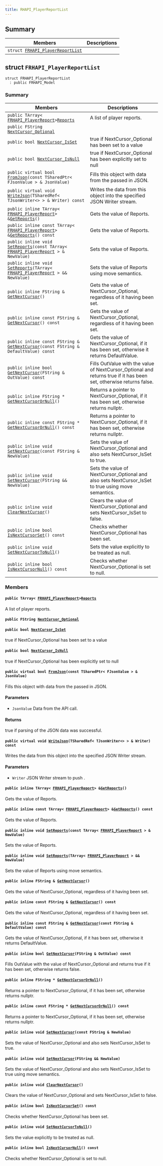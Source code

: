 ```yaml
---
title: RHAPI_PlayerReportList
---
```


## Summary

 Members                        | Descriptions                                
--------------------------------|---------------------------------------------
`struct `[`FRHAPI_PlayerReportList`](#structFRHAPI__PlayerReportList) | 

## struct `FRHAPI_PlayerReportList` <a id="structFRHAPI__PlayerReportList"></a>

```
struct FRHAPI_PlayerReportList
  : public FRHAPI_Model
```

### Summary

 Members                        | Descriptions                                
--------------------------------|---------------------------------------------
`public TArray< `[`FRHAPI_PlayerReport`](RHAPI_PlayerReport.md#structFRHAPI__PlayerReport)` > `[`Reports`](#structFRHAPI__PlayerReportList_1a2aa38535b7e7f169fe8618b8f73f6b23) | A list of player reports.
`public FString `[`NextCursor_Optional`](#structFRHAPI__PlayerReportList_1a4d45b8f1bb857affbfb798b0cceb5eca) | 
`public bool `[`NextCursor_IsSet`](#structFRHAPI__PlayerReportList_1a816afdbdd1ed75fdb91b846d256ccff7) | true if NextCursor_Optional has been set to a value
`public bool `[`NextCursor_IsNull`](#structFRHAPI__PlayerReportList_1abf992401cebfea5e5e8ff2e01e281059) | true if NextCursor_Optional has been explicitly set to null
`public virtual bool `[`FromJson`](#structFRHAPI__PlayerReportList_1a1e3d553a7d6beb07fd4fde3191df0177)`(const TSharedPtr< FJsonValue > & JsonValue)` | Fills this object with data from the passed in JSON.
`public virtual void `[`WriteJson`](#structFRHAPI__PlayerReportList_1a9c90b1c71484c9ff6a966d287473ba7f)`(TSharedRef< TJsonWriter<> > & Writer) const` | Writes the data from this object into the specified JSON Writer stream.
`public inline TArray< `[`FRHAPI_PlayerReport`](RHAPI_PlayerReport.md#structFRHAPI__PlayerReport)` > & `[`GetReports`](#structFRHAPI__PlayerReportList_1ab6edd7ea578698c8f0090a0186e583c8)`()` | Gets the value of Reports.
`public inline const TArray< `[`FRHAPI_PlayerReport`](RHAPI_PlayerReport.md#structFRHAPI__PlayerReport)` > & `[`GetReports`](#structFRHAPI__PlayerReportList_1af98d91c7a1bab97e33b54042747fb4c3)`() const` | Gets the value of Reports.
`public inline void `[`SetReports`](#structFRHAPI__PlayerReportList_1a8940641b4941728f428fdf15d3e6b5bd)`(const TArray< `[`FRHAPI_PlayerReport`](RHAPI_PlayerReport.md#structFRHAPI__PlayerReport)` > & NewValue)` | Sets the value of Reports.
`public inline void `[`SetReports`](#structFRHAPI__PlayerReportList_1a27f6c87b64e042b64290037f747a1e81)`(TArray< `[`FRHAPI_PlayerReport`](RHAPI_PlayerReport.md#structFRHAPI__PlayerReport)` > && NewValue)` | Sets the value of Reports using move semantics.
`public inline FString & `[`GetNextCursor`](#structFRHAPI__PlayerReportList_1a3c2eb0e0690f746319be79df03489e9d)`()` | Gets the value of NextCursor_Optional, regardless of it having been set.
`public inline const FString & `[`GetNextCursor`](#structFRHAPI__PlayerReportList_1a98bda83e44bef5db3236e5f034db3d25)`() const` | Gets the value of NextCursor_Optional, regardless of it having been set.
`public inline const FString & `[`GetNextCursor`](#structFRHAPI__PlayerReportList_1a420250a38561c6a137c144127017f107)`(const FString & DefaultValue) const` | Gets the value of NextCursor_Optional, if it has been set, otherwise it returns DefaultValue.
`public inline bool `[`GetNextCursor`](#structFRHAPI__PlayerReportList_1a056873628b3064f690b0e3b3b95e2a82)`(FString & OutValue) const` | Fills OutValue with the value of NextCursor_Optional and returns true if it has been set, otherwise returns false.
`public inline FString * `[`GetNextCursorOrNull`](#structFRHAPI__PlayerReportList_1a66b2cc56b1e616faaff4d20ad7c27b51)`()` | Returns a pointer to NextCursor_Optional, if it has been set, otherwise returns nullptr.
`public inline const FString * `[`GetNextCursorOrNull`](#structFRHAPI__PlayerReportList_1aaaa51a99f338bdb396576f651f6e3fee)`() const` | Returns a pointer to NextCursor_Optional, if it has been set, otherwise returns nullptr.
`public inline void `[`SetNextCursor`](#structFRHAPI__PlayerReportList_1a71055ba7d14a00d592706d38b4919959)`(const FString & NewValue)` | Sets the value of NextCursor_Optional and also sets NextCursor_IsSet to true.
`public inline void `[`SetNextCursor`](#structFRHAPI__PlayerReportList_1ad36da1e9f842712316b2991aa074d0a7)`(FString && NewValue)` | Sets the value of NextCursor_Optional and also sets NextCursor_IsSet to true using move semantics.
`public inline void `[`ClearNextCursor`](#structFRHAPI__PlayerReportList_1ac1b15032630eadb1e319eebebaa19127)`()` | Clears the value of NextCursor_Optional and sets NextCursor_IsSet to false.
`public inline bool `[`IsNextCursorSet`](#structFRHAPI__PlayerReportList_1aed5bf702967bc137744497327c8003ad)`() const` | Checks whether NextCursor_Optional has been set.
`public inline void `[`SetNextCursorToNull`](#structFRHAPI__PlayerReportList_1aba15104e70e2f7429a0d0d781b86f10c)`()` | Sets the value explicitly to be treated as null.
`public inline bool `[`IsNextCursorNull`](#structFRHAPI__PlayerReportList_1adb418722a21db90c5020bc8a5b430221)`() const` | Checks whether NextCursor_Optional is set to null.

### Members

#### `public TArray< `[`FRHAPI_PlayerReport`](RHAPI_PlayerReport.md#structFRHAPI__PlayerReport)` > `[`Reports`](#structFRHAPI__PlayerReportList_1a2aa38535b7e7f169fe8618b8f73f6b23) <a id="structFRHAPI__PlayerReportList_1a2aa38535b7e7f169fe8618b8f73f6b23"></a>

A list of player reports.

#### `public FString `[`NextCursor_Optional`](#structFRHAPI__PlayerReportList_1a4d45b8f1bb857affbfb798b0cceb5eca) <a id="structFRHAPI__PlayerReportList_1a4d45b8f1bb857affbfb798b0cceb5eca"></a>

#### `public bool `[`NextCursor_IsSet`](#structFRHAPI__PlayerReportList_1a816afdbdd1ed75fdb91b846d256ccff7) <a id="structFRHAPI__PlayerReportList_1a816afdbdd1ed75fdb91b846d256ccff7"></a>

true if NextCursor_Optional has been set to a value

#### `public bool `[`NextCursor_IsNull`](#structFRHAPI__PlayerReportList_1abf992401cebfea5e5e8ff2e01e281059) <a id="structFRHAPI__PlayerReportList_1abf992401cebfea5e5e8ff2e01e281059"></a>

true if NextCursor_Optional has been explicitly set to null

#### `public virtual bool `[`FromJson`](#structFRHAPI__PlayerReportList_1a1e3d553a7d6beb07fd4fde3191df0177)`(const TSharedPtr< FJsonValue > & JsonValue)` <a id="structFRHAPI__PlayerReportList_1a1e3d553a7d6beb07fd4fde3191df0177"></a>

Fills this object with data from the passed in JSON.

#### Parameters
* `JsonValue` Data from the API call.

#### Returns
true if parsing of the JSON data was successful.

#### `public virtual void `[`WriteJson`](#structFRHAPI__PlayerReportList_1a9c90b1c71484c9ff6a966d287473ba7f)`(TSharedRef< TJsonWriter<> > & Writer) const` <a id="structFRHAPI__PlayerReportList_1a9c90b1c71484c9ff6a966d287473ba7f"></a>

Writes the data from this object into the specified JSON Writer stream.

#### Parameters
* `Writer` JSON Writer stream to push .

#### `public inline TArray< `[`FRHAPI_PlayerReport`](RHAPI_PlayerReport.md#structFRHAPI__PlayerReport)` > & `[`GetReports`](#structFRHAPI__PlayerReportList_1ab6edd7ea578698c8f0090a0186e583c8)`()` <a id="structFRHAPI__PlayerReportList_1ab6edd7ea578698c8f0090a0186e583c8"></a>

Gets the value of Reports.

#### `public inline const TArray< `[`FRHAPI_PlayerReport`](RHAPI_PlayerReport.md#structFRHAPI__PlayerReport)` > & `[`GetReports`](#structFRHAPI__PlayerReportList_1af98d91c7a1bab97e33b54042747fb4c3)`() const` <a id="structFRHAPI__PlayerReportList_1af98d91c7a1bab97e33b54042747fb4c3"></a>

Gets the value of Reports.

#### `public inline void `[`SetReports`](#structFRHAPI__PlayerReportList_1a8940641b4941728f428fdf15d3e6b5bd)`(const TArray< `[`FRHAPI_PlayerReport`](RHAPI_PlayerReport.md#structFRHAPI__PlayerReport)` > & NewValue)` <a id="structFRHAPI__PlayerReportList_1a8940641b4941728f428fdf15d3e6b5bd"></a>

Sets the value of Reports.

#### `public inline void `[`SetReports`](#structFRHAPI__PlayerReportList_1a27f6c87b64e042b64290037f747a1e81)`(TArray< `[`FRHAPI_PlayerReport`](RHAPI_PlayerReport.md#structFRHAPI__PlayerReport)` > && NewValue)` <a id="structFRHAPI__PlayerReportList_1a27f6c87b64e042b64290037f747a1e81"></a>

Sets the value of Reports using move semantics.

#### `public inline FString & `[`GetNextCursor`](#structFRHAPI__PlayerReportList_1a3c2eb0e0690f746319be79df03489e9d)`()` <a id="structFRHAPI__PlayerReportList_1a3c2eb0e0690f746319be79df03489e9d"></a>

Gets the value of NextCursor_Optional, regardless of it having been set.

#### `public inline const FString & `[`GetNextCursor`](#structFRHAPI__PlayerReportList_1a98bda83e44bef5db3236e5f034db3d25)`() const` <a id="structFRHAPI__PlayerReportList_1a98bda83e44bef5db3236e5f034db3d25"></a>

Gets the value of NextCursor_Optional, regardless of it having been set.

#### `public inline const FString & `[`GetNextCursor`](#structFRHAPI__PlayerReportList_1a420250a38561c6a137c144127017f107)`(const FString & DefaultValue) const` <a id="structFRHAPI__PlayerReportList_1a420250a38561c6a137c144127017f107"></a>

Gets the value of NextCursor_Optional, if it has been set, otherwise it returns DefaultValue.

#### `public inline bool `[`GetNextCursor`](#structFRHAPI__PlayerReportList_1a056873628b3064f690b0e3b3b95e2a82)`(FString & OutValue) const` <a id="structFRHAPI__PlayerReportList_1a056873628b3064f690b0e3b3b95e2a82"></a>

Fills OutValue with the value of NextCursor_Optional and returns true if it has been set, otherwise returns false.

#### `public inline FString * `[`GetNextCursorOrNull`](#structFRHAPI__PlayerReportList_1a66b2cc56b1e616faaff4d20ad7c27b51)`()` <a id="structFRHAPI__PlayerReportList_1a66b2cc56b1e616faaff4d20ad7c27b51"></a>

Returns a pointer to NextCursor_Optional, if it has been set, otherwise returns nullptr.

#### `public inline const FString * `[`GetNextCursorOrNull`](#structFRHAPI__PlayerReportList_1aaaa51a99f338bdb396576f651f6e3fee)`() const` <a id="structFRHAPI__PlayerReportList_1aaaa51a99f338bdb396576f651f6e3fee"></a>

Returns a pointer to NextCursor_Optional, if it has been set, otherwise returns nullptr.

#### `public inline void `[`SetNextCursor`](#structFRHAPI__PlayerReportList_1a71055ba7d14a00d592706d38b4919959)`(const FString & NewValue)` <a id="structFRHAPI__PlayerReportList_1a71055ba7d14a00d592706d38b4919959"></a>

Sets the value of NextCursor_Optional and also sets NextCursor_IsSet to true.

#### `public inline void `[`SetNextCursor`](#structFRHAPI__PlayerReportList_1ad36da1e9f842712316b2991aa074d0a7)`(FString && NewValue)` <a id="structFRHAPI__PlayerReportList_1ad36da1e9f842712316b2991aa074d0a7"></a>

Sets the value of NextCursor_Optional and also sets NextCursor_IsSet to true using move semantics.

#### `public inline void `[`ClearNextCursor`](#structFRHAPI__PlayerReportList_1ac1b15032630eadb1e319eebebaa19127)`()` <a id="structFRHAPI__PlayerReportList_1ac1b15032630eadb1e319eebebaa19127"></a>

Clears the value of NextCursor_Optional and sets NextCursor_IsSet to false.

#### `public inline bool `[`IsNextCursorSet`](#structFRHAPI__PlayerReportList_1aed5bf702967bc137744497327c8003ad)`() const` <a id="structFRHAPI__PlayerReportList_1aed5bf702967bc137744497327c8003ad"></a>

Checks whether NextCursor_Optional has been set.

#### `public inline void `[`SetNextCursorToNull`](#structFRHAPI__PlayerReportList_1aba15104e70e2f7429a0d0d781b86f10c)`()` <a id="structFRHAPI__PlayerReportList_1aba15104e70e2f7429a0d0d781b86f10c"></a>

Sets the value explicitly to be treated as null.

#### `public inline bool `[`IsNextCursorNull`](#structFRHAPI__PlayerReportList_1adb418722a21db90c5020bc8a5b430221)`() const` <a id="structFRHAPI__PlayerReportList_1adb418722a21db90c5020bc8a5b430221"></a>

Checks whether NextCursor_Optional is set to null.

